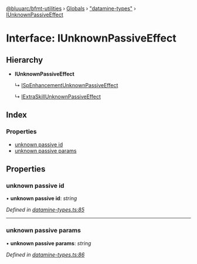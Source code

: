 [@bluuarc/bfmt-utilities](../README.md) › [Globals](../globals.md) › ["datamine-types"](../modules/_datamine_types_.md) › [IUnknownPassiveEffect](_datamine_types_.iunknownpassiveeffect.md)

# Interface: IUnknownPassiveEffect

## Hierarchy

* **IUnknownPassiveEffect**

  ↳ [ISpEnhancementUnknownPassiveEffect](_datamine_types_.ispenhancementunknownpassiveeffect.md)

  ↳ [IExtraSkillUnknownPassiveEffect](_datamine_types_.iextraskillunknownpassiveeffect.md)

## Index

### Properties

* [unknown passive id](_datamine_types_.iunknownpassiveeffect.md#unknown-passive-id)
* [unknown passive params](_datamine_types_.iunknownpassiveeffect.md#unknown-passive-params)

## Properties

###  unknown passive id

• **unknown passive id**: *string*

*Defined in [datamine-types.ts:85](https://github.com/BluuArc/bfmt-utilities/blob/d4dfbbc/src/datamine-types.ts#L85)*

___

###  unknown passive params

• **unknown passive params**: *string*

*Defined in [datamine-types.ts:86](https://github.com/BluuArc/bfmt-utilities/blob/d4dfbbc/src/datamine-types.ts#L86)*
